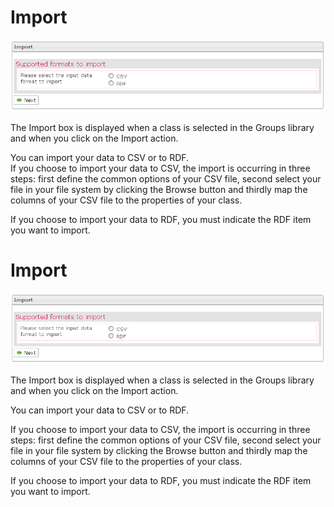 <!--
created_at: '2012-04-12 18:31:07'
updated_at: '2013-03-13 14:01:46'
authors:
    - 'Jérôme Bogaerts'
contributors:
    - 'Sophie Doublet'
tags:
    - 'Manage Groups'
-->

Import
======

![](../resources/groups-import.png)

The Import box is displayed when a class is selected in the Groups library and when you click on the Import action.

You can import your data to CSV or to RDF.\
If you choose to import your data to CSV, the import is occurring in three steps: first define the common options of your CSV file, second select your file in your file system by clicking the Browse button and thirdly map the columns of your CSV file to the properties of your class.

If you choose to import your data to RDF, you must indicate the RDF item you want to import.

Import
======

![](../resources/groups-import.png)

The Import box is displayed when a class is selected in the Groups library and when you click on the Import action.

You can import your data to CSV or to RDF.<br/>

If you choose to import your data to CSV, the import is occurring in three steps: first define the common options of your CSV file, second select your file in your file system by clicking the Browse button and thirdly map the columns of your CSV file to the properties of your class.

If you choose to import your data to RDF, you must indicate the RDF item you want to import.


